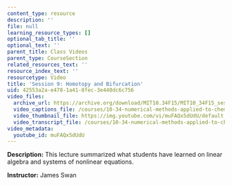 ```yaml
---
content_type: resource
description: ''
file: null
learning_resource_types: []
optional_tab_title: ''
optional_text: ''
parent_title: Class Videos
parent_type: CourseSection
related_resources_text: ''
resource_index_text: ''
resourcetype: Video
title: 'Session 9: Homotopy and Bifurcation'
uid: 42553a2a-e478-1a41-8fec-3e440dc6c756
video_files:
  archive_url: https://archive.org/download/MIT10.34F15/MIT10_34F15_ses09_300k.mp4
  video_captions_file: /courses/10-34-numerical-methods-applied-to-chemical-engineering-fall-2015/8f5c185a4ab35905b3467cab379e281d_muFAQx5dUdU.vtt
  video_thumbnail_file: https://img.youtube.com/vi/muFAQx5dUdU/default.jpg
  video_transcript_file: /courses/10-34-numerical-methods-applied-to-chemical-engineering-fall-2015/1850f15b0ba6f3d1ae1327b5aa540ac4_muFAQx5dUdU.pdf
video_metadata:
  youtube_id: muFAQx5dUdU
---
```


**Description:** This lecture summarized what students have learned on linear algebra and systems of nonlinear equations.

**Instructor:** James Swan